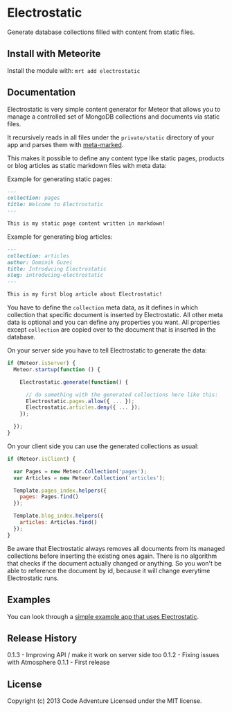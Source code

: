 # Electrostatic

Generate database collections filled with content from static files.

## Install with Meteorite
Install the module with: `mrt add electrostatic`

## Documentation

Electrostatic is very simple content generator for Meteor that allows you to
manage a controlled set of MongoDB collections and documents via static files.

It recursively reads in all files under the `private/static` directory of
your app and parses them with [meta-marked](https://www.npmjs.org/package/meta-marked).

This makes it possible to define any content type like static pages, products or blog
articles as static markdown files with meta data:

Example for generating static pages:

```markdown
---
collection: pages
title: Welcome to Electrostatic
---

This is my static page content written in markdown!
```

Example for generating blog articles:

```markdown
---
collection: articles
author: Dominik Guzei
title: Introducing Electrostatic
slug: introducing-electrostatic
---

This is my first blog article about Electrostatic!
```

You have to define the `collection` meta data, as it defines in which collection
that specific document is inserted by Electrostatic. All other meta data is optional
and you can define any properties you want. All properties except `collection` are
copied over to the document that is inserted in the database.

On your server side you have to tell Electrostatic to generate the data:

```Javascript
if (Meteor.isServer) {
  Meteor.startup(function () {

    Electrostatic.generate(function() {

      // do something with the generated collections here like this:
      Electrostatic.pages.allow({ ... });
      Electrostatic.articles.deny({ ... });
    });

  });
}
```

On your client side you can use the generated collections as usual:

```Javascript
if (Meteor.isClient) {

  var Pages = new Meteor.Collection('pages');
  var Articles = new Meteor.Collection('articles');

  Template.pages_index.helpers({
    pages: Pages.find()
  });

  Template.blog_index.helpers({
    articles: Articles.find()
  });
}
```

Be aware that Electrostatic always removes all documents from its managed collections
before inserting the existing ones again. There is no algorithm that checks if the
document actually changed or anything. So you won't be able to reference the document
by id, because it will change everytime Electrostatic runs.

## Examples
You can look through a [simple example app that uses Electrostatic](https://github.com/CodeAdventure/meteor-electrostatic-example).

## Release History
0.1.3 - Improving API / make it work on server side too
0.1.2 - Fixing issues with Atmosphere
0.1.1 - First release

## License
Copyright (c) 2013 Code Adventure
Licensed under the MIT license.

